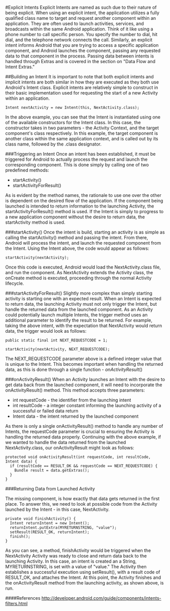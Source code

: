 #Explicit Intents
Explicit Intents are named as such due to their nature of being explicit. When using an explicit intent, the application utilizes a fully qualified class name to target and request another component within an application. They are often used to launch activities, services, and broadcasts within the same Android application. Think of it like using a phone number to call specific person. You specify the number to dial, hit dial, and the telephone network connects the call. Similarly, an explicit intent informs Android that you are trying to access a specific application component, and Android launches the component, passing any requested data to that component in the process. Passing data between intents is handled through Extras and is covered in the section on "Data Flow and Intent Extras."

##Building an Intent
It is important to note that both explicit intents and implicit intents are both similar in how they are executed as they both use Android's Intent class. Explicit intents are relatively simple to construct in their basic implementation used for requesting the start of a new Activity within an application.

```
Intent nextActivity = new Intent(this, NextActivity.class);
```

In the above example, you can see that the Intent is instantiated using one of the available constructors for the Intent class. In this case, the constructor takes in two parameters - the Activity Context, and the target component's class respectively. In this example, the target component is another class within the same application context, and is called out by its class name, followed by the .class designator.

###Triggering an Intent
Once an intent has been established, it must be triggered for Android to actually process the request and launch the corresponding component. This is done simply by calling one of two predefined methods:

* startActivity()
* startActivityForResult()

As is evident by the method names, the rationale to use one over the other is dependent on the desired flow of the application. If the component being launched is intended to return information to the launching Activity, the startActivityForResult() method is used. If the Intent is simply to progress to a new application component without the desire to return data, the startActivity method is used.

###startActivity()
Once the intent is build, starting an activity is as simple as calling the startActivity() method and passing the intent. From there, Android will process the intent, and launch the requested component from the Intent. Using the Intent above, the code would appear as follows:

```
startActivity(nextActivity);
```

Once this code is executed, Android would load the NextActivity.class file, and run the component. As NextActivity extends the Activity class, the onCreate method is executed, proceeding through the normal Activity lifecycle.

###startActivityForResult()
Slightly more complex than simply starting activity is starting one with an expected result. When an Intent is expected to return data, the launching Activity must not only trigger the Intent, but handle the returned data from the launched component. As an Activity could potentially launch multiple Intents, the trigger method uses an additional parameter to identify the result to be returned. For example, taking the above intent, with the expectation that NextActivity would return data, the trigger would look as follows:

```
public static final int NEXT_REQUESTCODE = 1;
```
```
startActivity(nextActivity, NEXT_REQUESTCODE);
```

The NEXT_REQUESTCODE parameter above is a defined integer value that is unique to the Intent. This becomes important when handling the returned data, as this is done through a single function - *onActivityResult*()

###onActivityResult()
When an Activity launches an Intent with the desire to get data back from the launched component, it will need to incorporate the onActivityResult() method. This method accepts three parameters:

* int requestCode - the identifier from the launching intent
* int resultCode - a integer constant informing the launching activity of a successful or failed data return
* Intent data - the intent returned by the launched component

As there is only a single onActivityResult() method to handle any number of Intents, the requestCode parameter is crucial to ensuring the Activity is handling the returned data properly. Continuing with the above example, if we wanted to handle the data returned from the launched NextActivity.class, our onActivityResult might look as follows:

```
protected void onActivityResult(int requestCode, int resultCode, Intent data) {
  if (resultCode == RESULT_OK && requestCode == NEXT_REQUESTCODE) {
    Bundle result = data.getExtras();
  }
}
```

###Returning Data from Launched Activity

The missing component, is how exactly that data gets returned in the first place. To answer this, we need to look at possible code from the Activity launched by the Intent - in this case, NextActivity.

```
private void finishActivity() {
  Intent returnIntent = new Intent();
  returnIntent.putExtra(MYRETURNSTRING, "value");
  setResult(RESULT_OK, returnIntent);
  finish();
}
```

As you can see, a method, finishActivity would be triggered when the NextActivity Activity was ready to close and return data back to the launching Activity. In this case, an intent is created an a String, MYRETURNSTRING, is set with a value of "value." The Activity then establishes a successful execution using setResult(), with a result code of RESULT_OK, and attaches the Intent. At this point, the Activity finishes and the onActivityResult method from the launching activity, as shown above, is run.

####References
http://developer.android.com/guide/components/intents-filters.html
